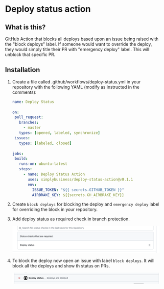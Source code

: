 # Deploy status action

## What is this?
GitHub Action that blocks all deploys based upon an issue being raised with the "block deploys" label. If someone would want to override the deploy, they would simply title their PR with "emergency deploy" label. This will unblock that specific PR.

## Installation

1. Create a file called .github/workflows/deploy-status.yml in your repository with the following YAML (modify as instructed in the comments):

    ```yaml
    name: Deploy Status
    
    on:
     pull_request:
       branches:
         - master
       types: [opened, labeled, synchronize]
     issues:
       types: [labeled, closed]
    
    jobs:
     build:
       runs-on: ubuntu-latest
       steps:
         - name: Deploy Status Action
           uses: simplybusiness/deploy-status-action@v0.1.1
           env:
             ISSUE_TOKEN: "${{ secrets.GITHUB_TOKEN }}"
             AIRBRAKE_KEY: ${{secrets.GH_AIRBRAKE_KEY}}
    ```

2. Create `block deploys` for blocking the deploy and `emergency deploy` label for overriding the block in your repository.

3. Add deploy status as required check in branch protection.

   ![Required status](images/require_status.png)

5. To block the deploy now open an issue with label `block deploys`. It will block all the deploys and show th status on PRs.

    ![Deploy status](images/deploy_status.png)
